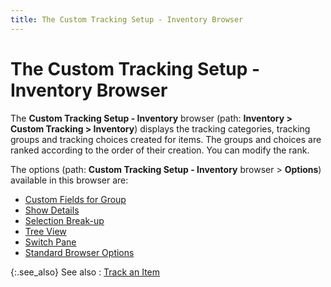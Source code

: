 ```yaml
---
title: The Custom Tracking Setup - Inventory Browser
---
```


# The Custom Tracking Setup - Inventory Browser


The **Custom Tracking Setup - Inventory** browser (path: **Inventory &gt; 
 Custom Tracking &gt; Inventory**) displays the tracking categories,  tracking groups and tracking choices created for items. The groups and  choices are ranked according to the order of their creation. You can modify  the rank.


The options (path: **Custom Tracking 
 Setup - Inventory** browser > **Options**)  available in this browser are:

- [Custom  Fields for Group]({{site.ct_baseurl}}/misc/custom_fields_for_group.html)
- [Show  Details]({{site.ct_baseurl}}/misc/show_details.html)
- [Selection  Break-up]({{site.ct_baseurl}}/misc/selection_break_up.html)
- [Tree  View]({{site.ct_baseurl}}/misc/tree_view.html)
- [Switch  Pane]({{site.ct_baseurl}}/misc/switch_pane.html)
- [Standard  Browser Options]({{site.wwe_chm}}/everest-client/ui/browsers/standard_browser_options.html)



{:.see_also}
See also
: [Track an Item]({{site.ct_baseurl}}/item-tracking/track_an_item.html)
